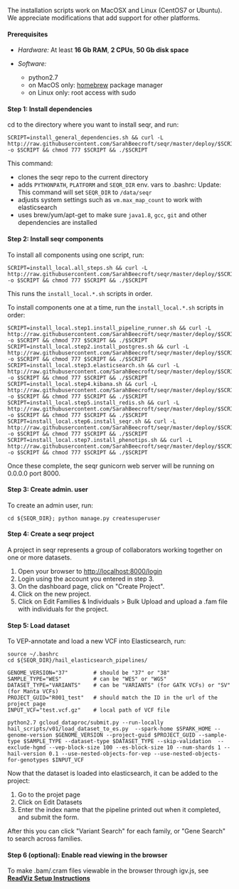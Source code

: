 The installation scripts work on MacOSX and Linux (CentOS7 or Ubuntu). 
We appreciate modifications that add support for other platforms.  


#### Prerequisites
 - *Hardware:*  At least **16 Gb RAM**, **2 CPUs**, **50 Gb disk space**  

 - *Software:*  
     - python2.7    
     - on MacOS only: [homebrew](http://brew.sh/) package manager  
     - on Linux only: root access with sudo
    

#### Step 1: Install dependencies

cd to the directory where you want to install seqr, and run: 

```
SCRIPT=install_general_dependencies.sh && curl -L http://raw.githubusercontent.com/SarahBeecroft/seqr/master/deploy/$SCRIPT -o $SCRIPT && chmod 777 $SCRIPT && ./$SCRIPT
``` 

This command:
- clones the seqr repo to the current directory
- adds `PYTHONPATH`, `PLATFORM` and `SEQR_DIR` env. vars to .bashrc:  Update: This command will set `SEQR_DIR` to `/data/seqr` 
- adjusts system settings such as `vm.max_map_count` to work with elasticsearch
- uses brew/yum/apt-get to make sure `java1.8`, `gcc`, `git` and other dependencies are installed 


#### Step 2: Install seqr components

To install all components using one script, run:

```
SCRIPT=install_local.all_steps.sh && curl -L http://raw.githubusercontent.com/SarahBeecroft/seqr/master/deploy/$SCRIPT -o $SCRIPT && chmod 777 $SCRIPT && ./$SCRIPT
```
This runs the `install_local.*.sh` scripts in order.  

To install components one at a time, run the `install_local.*.sh` scripts in order: 

```
SCRIPT=install_local.step1.install_pipeline_runner.sh && curl -L http://raw.githubusercontent.com/SarahBeecroft/seqr/master/deploy/$SCRIPT -o $SCRIPT && chmod 777 $SCRIPT && ./$SCRIPT
SCRIPT=install_local.step2.install_postgres.sh && curl -L http://raw.githubusercontent.com/SarahBeecroft/seqr/master/deploy/$SCRIPT -o $SCRIPT && chmod 777 $SCRIPT && ./$SCRIPT
SCRIPT=install_local.step3.elasticsearch.sh && curl -L http://raw.githubusercontent.com/SarahBeecroft/seqr/master/deploy/$SCRIPT -o $SCRIPT && chmod 777 $SCRIPT && ./$SCRIPT
SCRIPT=install_local.step4.kibana.sh && curl -L http://raw.githubusercontent.com/SarahBeecroft/seqr/master/deploy/$SCRIPT -o $SCRIPT && chmod 777 $SCRIPT && ./$SCRIPT
SCRIPT=install_local.step5.install_redis.sh && curl -L http://raw.githubusercontent.com/SarahBeecroft/seqr/master/deploy/$SCRIPT -o $SCRIPT && chmod 777 $SCRIPT && ./$SCRIPT
SCRIPT=install_local.step6.install_seqr.sh && curl -L http://raw.githubusercontent.com/SarahBeecroft/seqr/master/deploy/$SCRIPT -o $SCRIPT && chmod 777 $SCRIPT && ./$SCRIPT
SCRIPT=install_local.step7.install_phenotips.sh && curl -L http://raw.githubusercontent.com/SarahBeecroft/seqr/master/deploy/$SCRIPT -o $SCRIPT && chmod 777 $SCRIPT && ./$SCRIPT
```

Once these complete, the seqr gunicorn web server will be running on 0.0.0.0 port 8000. 


#### Step 3: Create admin. user

To create an admin user, run:
```
cd ${SEQR_DIR}; python manage.py createsuperuser
```


#### Step 4: Create a seqr project

A project in seqr represents a group of collaborators working together on one or more datasets.

1. Open your browser to [http://localhost:8000/login](http://localhost:8000/login)
2. Login using the account you entered in step 3. 
3. On the dashboard page, click on "Create Project".  
4. Click on the new project.
5. Click on Edit Families & Individuals > Bulk Upload and upload a .fam file with individuals for the project.


#### Step 5: Load dataset

To VEP-annotate and load a new VCF into Elasticsearch, run: 
```
source ~/.bashrc  
cd ${SEQR_DIR}/hail_elasticsearch_pipelines/  
  
GENOME_VERSION="37"        # should be "37" or "38"
SAMPLE_TYPE="WES"          # can be "WES" or "WGS"
DATASET_TYPE="VARIANTS"    # can be "VARIANTS" (for GATK VCFs) or "SV" (for Manta VCFs)
PROJECT_GUID="R001_test"   # should match the ID in the url of the project page 
INPUT_VCF="test.vcf.gz"    # local path of VCF file
 
python2.7 gcloud_dataproc/submit.py --run-locally hail_scripts/v01/load_dataset_to_es.py  --spark-home $SPARK_HOME --genome-version $GENOME_VERSION --project-guid $PROJECT_GUID --sample-type $SAMPLE_TYPE --dataset-type $DATASET_TYPE --skip-validation  --exclude-hgmd --vep-block-size 100 --es-block-size 10 --num-shards 1 --hail-version 0.1 --use-nested-objects-for-vep --use-nested-objects-for-genotypes $INPUT_VCF
```

Now that the dataset is loaded into elasticsearch, it can be added to the project:

1. Go to the projet page
2. Click on Edit Datasets
3. Enter the index name that the pipeline printed out when it completed, and submit the form.

After this you can click "Variant Search" for each family, or "Gene Search" to search across families.


#### Step 6 (optional): Enable read viewing in the browser

To make .bam/.cram files viewable in the browser through igv.js, see **[ReadViz Setup Instructions](deploy/READVIZ_SETUP.md)**      
